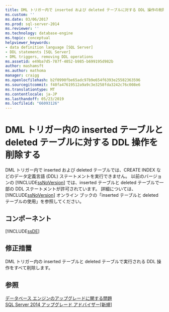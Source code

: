 ```yaml
---
title: DML トリガー内で inserted および deleted テーブルに対する DDL 操作の削除 |Microsoft Docs
ms.custom: ''
ms.date: 03/06/2017
ms.prod: sql-server-2014
ms.reviewer: ''
ms.technology: database-engine
ms.topic: conceptual
helpviewer_keywords:
- data definition language [SQL Server]
- DDL statements [SQL Server]
- DML triggers, removing DDL operations
ms.assetid: e49ba7d5-787f-4052-b985-b699195d982b
author: mashamsft
ms.author: mathoma
manager: craigg
ms.openlocfilehash: b2f0990fbe65adc97b9e654f6393e25582363596
ms.sourcegitcommit: f40fa47619512a9a9c3e3258fda3242c76c008e6
ms.translationtype: MT
ms.contentlocale: ja-JP
ms.lasthandoff: 05/23/2019
ms.locfileid: "66093126"
---
```

# <a name="remove-ddl-operations-on-the-inserted-and-deleted-tables-inside-dml-triggers"></a>DML トリガー内の inserted テーブルと deleted テーブルに対する DDL 操作を削除する
  DML トリガー内で inserted および deleted テーブルでは、CREATE INDEX などのデータ定義言語 (DDL) ステートメントを実行できません。 以前のバージョンの [!INCLUDE[ssNoVersion](../../includes/ssnoversion-md.md)] では、inserted テーブルと deleted テーブルで一部の DDL ステートメントが許可されています。 詳細については、[!INCLUDE[ssNoVersion](../../includes/ssnoversion-md.md)] オンライン ブックの「inserted テーブルと deleted テーブルの使用」を参照してください。  
  
## <a name="component"></a>コンポーネント  
 [!INCLUDE[ssDE](../../includes/ssde-md.md)]  
  
## <a name="corrective-action"></a>修正措置  
 DML トリガー内の inserted テーブルと deleted テーブルで実行される DDL 操作をすべて削除します。  
  
## <a name="see-also"></a>参照  
 [データベース エンジンのアップグレードに関する問題](../../../2014/sql-server/install/database-engine-upgrade-issues.md)   
 [SQL Server 2014 アップグレード アドバイザー&#91;新規&#93;](sql-server-2014-upgrade-advisor.md)  
  
  

